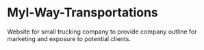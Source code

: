 # Myl-Way-Transportations
Website for small trucking company to provide company outline for marketing and exposure to potential clients.
